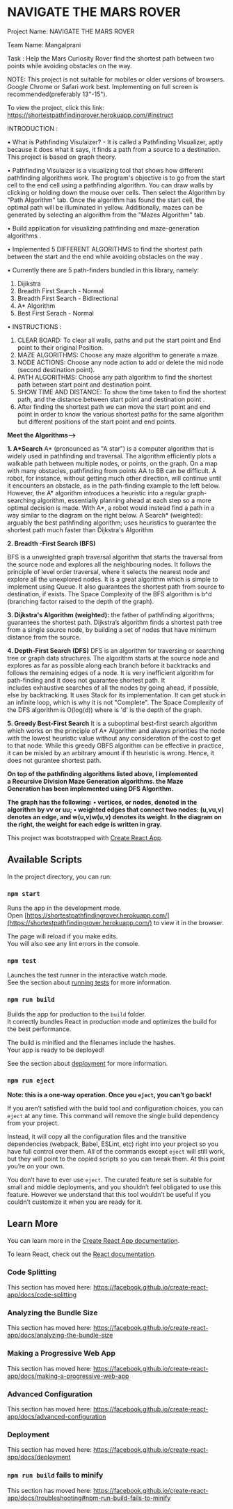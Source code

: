 # NAVIGATE THE MARS ROVER 

Project Name: NAVIGATE THE MARS ROVER 

Team Name: Mangalprani

Task : Help the Mars Curiosity Rover find the shortest path between two points while avoiding obstacles on the way.

NOTE: This project is not suitable for mobiles or older versions of browsers. Google Chrome or Safari work best. Implementing on full screen is recommended(preferably 13"-15"). 

To view the project, click this link: https://shortestpathfindingrover.herokuapp.com/#instruct

INTRODUCTION :

•	What is Pathfinding Visulaizer?  - It is called a Pathfinding Visualizer, aptly because it does what it says, it finds a path from a source to a destination. This project is based on graph theory.

•	Pathfinding Visulaizer is a visualizing tool that shows how different pathfinding algorithms work. The program's objective is to go from the start cell to the end cell using a pathfinding algorithm. You can draw walls by clicking or holding down the mouse over cells. Then select the Algorithm by "Path Algorithm" tab. Once the algorithm has found the start cell, the optimal path will be illuminated in yellow. Additionally, mazes can be generated by selecting an algorithm from the "Mazes Algorithm" tab.

•	Build application for visualizing pathfinding and maze-generation algorithms .

•	Implemented 5 DIFFERENT ALGORITHMS to find the shortest path between the start and the end while avoiding obstacles on the way .

•	Currently there are 5 path-finders bundled in this library, namely:
   1. Dijikstra
   2. Breadth First Search - Normal
   3. Breadth First Search - Bidirectional
   4. A* Algorithm 
   5. Best First Serach - Normal
   
•	INSTRUCTIONS : 
   1. CLEAR BOARD: To clear all walls, paths and put the start point and End point to their original Position.
   2. MAZE ALGORITHMS: Choose any maze algorithm to generate a maze.
   3. NODE ACTIONS: Choose any node action to add or delete the mid node (second destination point).
   4. PATH ALGORITHMS: Choose any path algorithm to find the shortest path between start point and destination point.
   5. SHOW TIME AND DISTANCE: To show the time taken to find the shortest path, and the distance between start point and destination point .
   6. After finding the shortest path we can move the start point and end point in order to know the various shortest paths for the same algorithm but different positions of the start point and end points.
   
**Meet the Algorithms-->**

**1. A*Search**
    A* (pronounced as "A star") is a computer algorithm that is widely used in pathfinding and traversal. The algorithm efficiently plots a walkable path between multiple nodes, or points, on the graph. On a map with many obstacles, pathfinding from points AA to BB can be difficult. A robot, for instance, without getting much other direction, will continue until it encounters an obstacle, as in the path-finding example to the left below.
However, the A* algorithm introduces a heuristic into a regular graph-searching algorithm, essentially planning ahead at each step so a more optimal decision is made. With A*, a robot would instead find a path in a way similar to the diagram on the right below.
A Search* (weighted): arguably the best pathfinding algorithm; uses heuristics to guarantee the shortest path much faster than Dijkstra's Algorithm

**2. Breadth -First Search (BFS)**

BFS is a unweighted graph traversal algorithm that starts the traversal from the source node and explores all the neighbouring nodes. It follows the principle of level order traversal, where it selects the nearest node and explore all the unexplored nodes.
It is a great algorithm which is simple to implement using Queue. It also guarantees the shortest path from source to destination, if exists.
The Space Complexity of the BFS algorithm is b^d (branching factor raised to the depth of the graph).

**3. Dijkstra's Algorithm (weighted):**
the father of pathfinding algorithms; guarantees the shortest path.
Dijkstra’s algorithm finds a shortest path tree from a single source node, by building a set of nodes that have minimum distance from the source.

**4. Depth-First Search (DFS)**
DFS is an algorithm for traversing or searching tree or graph data structures. The algorithm starts at the source node and explores as far as possible along each branch before it backtracks and follows the remaining edges of a node.
It is very inefficient algorithm for path-finding and it does not guarantee shortest path. It includes exhaustive searches of all the nodes by going ahead, if possible, else by backtracking. It uses Stack for its implementation. It can get stuck in an infinite loop, which is why it is not "Complete".
The Space Complexity of the DFS algorithm is O(log(d)) where is 'd' is the depth of the graph.

**5. Greedy Best-First Search**
It is a suboptimal best-first search algorithm which works on the principle of A* Algorithm and always priorities the node with the lowest heuristic value without any consideration of the cost to get to that node. While this greedy GBFS algorithm can be effective in practice, it can be misled by an arbitrary amount if th heuristic is wrong. Hence, it does not gurantee shortest path.

**On top of the pathfinding algorithms listed above, I implemented a Recursive Division Maze Generation algorithms. the Maze Generation has been implemented using DFS Algorithm.**

**The graph has the following:
• vertices, or nodes, denoted in the algorithm by vv or uu;
• weighted edges that connect two nodes: (u,vu,v) denotes an edge, and w(u,v)w(u,v) denotes its weight. In the diagram on the right, the weight for each edge is written in gray.**



























This project was bootstrapped with [Create React App](https://github.com/facebook/create-react-app).

## Available Scripts

In the project directory, you can run:

### `npm start`

Runs the app in the development mode.<br />
Open [https://shortestpathfindingrover.herokuapp.com/](https://shortestpathfindingrover.herokuapp.com/) to view it in the browser.

The page will reload if you make edits.<br />
You will also see any lint errors in the console.

### `npm test`

Launches the test runner in the interactive watch mode.<br />
See the section about [running tests](https://facebook.github.io/create-react-app/docs/running-tests) for more information.

### `npm run build`

Builds the app for production to the `build` folder.<br />
It correctly bundles React in production mode and optimizes the build for the best performance.

The build is minified and the filenames include the hashes.<br />
Your app is ready to be deployed!

See the section about [deployment](https://facebook.github.io/create-react-app/docs/deployment) for more information.

### `npm run eject`

**Note: this is a one-way operation. Once you `eject`, you can’t go back!**

If you aren’t satisfied with the build tool and configuration choices, you can `eject` at any time. This command will remove the single build dependency from your project.

Instead, it will copy all the configuration files and the transitive dependencies (webpack, Babel, ESLint, etc) right into your project so you have full control over them. All of the commands except `eject` will still work, but they will point to the copied scripts so you can tweak them. At this point you’re on your own.

You don’t have to ever use `eject`. The curated feature set is suitable for small and middle deployments, and you shouldn’t feel obligated to use this feature. However we understand that this tool wouldn’t be useful if you couldn’t customize it when you are ready for it.

## Learn More

You can learn more in the [Create React App documentation](https://facebook.github.io/create-react-app/docs/getting-started).

To learn React, check out the [React documentation](https://reactjs.org/).

### Code Splitting

This section has moved here: https://facebook.github.io/create-react-app/docs/code-splitting

### Analyzing the Bundle Size

This section has moved here: https://facebook.github.io/create-react-app/docs/analyzing-the-bundle-size

### Making a Progressive Web App

This section has moved here: https://facebook.github.io/create-react-app/docs/making-a-progressive-web-app

### Advanced Configuration

This section has moved here: https://facebook.github.io/create-react-app/docs/advanced-configuration

### Deployment

This section has moved here: https://facebook.github.io/create-react-app/docs/deployment

### `npm run build` fails to minify

This section has moved here: https://facebook.github.io/create-react-app/docs/troubleshooting#npm-run-build-fails-to-minify
